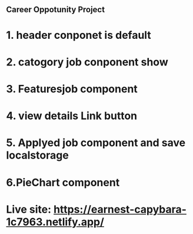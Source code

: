 ## Career Oppotunity Project

# 1. header conponet is default
# 2. catogory job conponent show
# 3. Featuresjob component
# 4. view details Link button
# 5. Applyed job component and save localstorage
# 6.PieChart component 

# Live site: https://earnest-capybara-1c7963.netlify.app/
